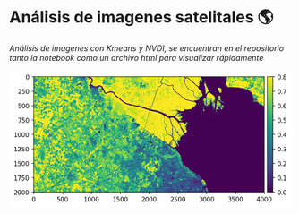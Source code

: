 # Análisis de imagenes satelitales 🌎

_Análisis de imagenes con Kmeans y NVDI, se encuentran en el repositorio tanto la notebook como un archivo html para visualizar rápidamente_

![Alt text](https://raw.githubusercontent.com/riverofacundo/Traditional-machine-learning/main/Teledeteccion/Sat.png "Hola")

